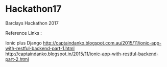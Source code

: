 # Hackathon17
Barclays Hackathon 2017

Reference Links :

Ionic plus Django
http://captaindanko.blogspot.com.au/2015/11/ionic-app-with-restful-backend-part-1.html
http://captaindanko.blogspot.in/2015/11/ionic-app-with-restful-backend-part-2.html
